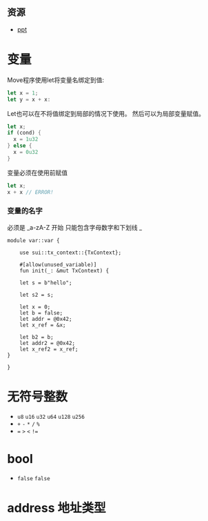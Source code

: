 ## 资源
- [ppt](https://docs.google.com/presentation/d/14Y5Au0GQkOoRpjKQtwk9Ib41UvQaqbW7QQATL1z0SPw)

# 变量
Move程序使用let将变量名绑定到值:
```rust
let x = 1;
let y = x + x:
```
Let也可以在不将值绑定到局部的情况下使用。
然后可以为局部变量赋值。
```rust
let x;
if (cond) {
  x = 1u32
} else {
  x = 0u32
}
```

变量必须在使用前赋值

```rust
let x;
x + x // ERROR!
```


### 变量的名字

必须是 _a-zA-Z 开始 只能包含字母数字和下划线 _

```move
module var::var {

    use sui::tx_context::{TxContext};
    
    #[allow(unused_variable)]
    fun init(_: &mut TxContext) {
    
    let s = b"hello";
    
    let s2 = s;
    
    let x = 0;
    let b = false;
    let addr = @0x42;
    let x_ref = &x;
    
    let b2 = b;
    let addr2 = @0x42;
    let x_ref2 = x_ref;
}

}

```




# 无符号整数
- `u8` `u16` `u32` `u64` `u128` `u256`
-   `+` `-` `*` `/` `%`
-  `=` `>` `<` `!=`


# bool
- `false` `false`

# address 地址类型





